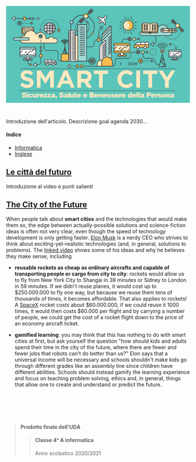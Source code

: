 <div align="center">
  <img src="images/smartCity.png" alt="Smart City">
</div>

#

Introduzione dell'articolo. Descrizione goal agenda 2030…

#### Indice

- [Informatica](#le-città-del-futuro)
- [Inglese](#the-city-of-the-future)

## [Le città del futuro](https://youtu.be/pik1DL2gyl8)

Introduzione al video e punti salienti

## [The City of the Future](https://youtu.be/L054Xd97_rk)

When people talk about **smart cities** and the technologies that would make
them so, the edge between actually-possible solutions and science-fiction
ideas is often not very clear, even though the speed of technology development
is only getting faster. [Elon Musk](https://www.wikiwand.com/en/Elon_Musk) is
a nerdy CEO who strives to think about exciting-yet-realistic technologies
(and, in general, solutions to problems). The [linked
video](https://youtu.be/L054Xd97_rk) shows some of his ideas and why he
believes they make sense, including

<!-- TODO:  <29-01-21, Daniel Falbo>
- **electric self-driving land vehicles**:
  - **tunnel networks**
  - **semi-trucks**
  - **autonomous shared cars**
-->

- **reusable rockets as cheap as ordinary aircrafts and capable of
transporting people or cargo from city to city**: rockets would allow us to
fly from New York City to Shangai in 39 minutes or Sidney to London in 59
minutes. If we didn't reuse planes, it would cost up to $250.000.000 to fly
one way, but because we reuse them tens of thousands of times, it becomes
affordable. That also applies to rockets! A [SpaceX](https://www.spacex.com)
rocket costs about $60.000.000, if we could reuse it 1000 times, it would
then costs $60.000 per flight and by carrying a number of people, we could
get the cost of a rocket flight down to the price of an economy aircraft
ticket.
<!-- TODO:  <29-01-21, Daniel Falbo>
- **hyperloop**
  -->
- **gamified learning**: you may think that this has nothing to do with smart
  cities at first, but ask yourself the question "how should kids and adults
  spend their time in the city of the future, where there are fewer and fewer
  jobs that robots can't do better than us?" Elon says that a universal income
  will be necessary and schools shouldn't make kids go through different
  grades like an assembly line since children have different abilities.
  Schools should instead gamify the learning experience and focus on teaching
  problem solving, ethics and, in general, things that allow one to create and
  understand or predict the future.

## <br> <br>

> #### Prodotto finale dell'UDA
>
> > #### Classe 4ᵃ A informatica
> >
> > Anno scolastico 2020/2021

